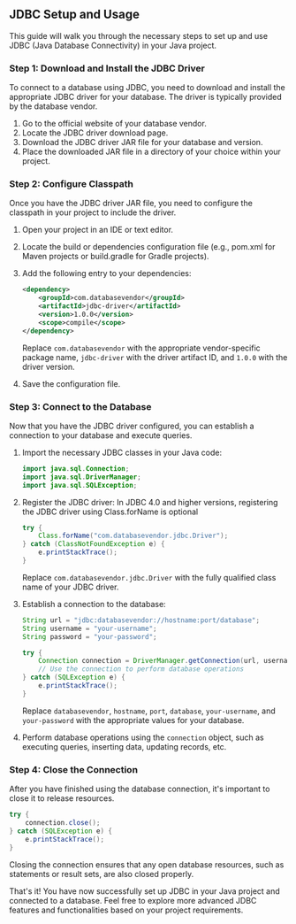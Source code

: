 ## JDBC Setup and Usage

This guide will walk you through the necessary steps to set up and use JDBC (Java Database Connectivity) in your Java project.

### Step 1: Download and Install the JDBC Driver

To connect to a database using JDBC, you need to download and install the appropriate JDBC driver for your database. The driver is typically provided by the database vendor.

1. Go to the official website of your database vendor.
2. Locate the JDBC driver download page.
3. Download the JDBC driver JAR file for your database and version.
4. Place the downloaded JAR file in a directory of your choice within your project.

### Step 2: Configure Classpath

Once you have the JDBC driver JAR file, you need to configure the classpath in your project to include the driver.

1. Open your project in an IDE or text editor.
2. Locate the build or dependencies configuration file (e.g., pom.xml for Maven projects or build.gradle for Gradle projects).
3. Add the following entry to your dependencies:

   ```xml
   <dependency>
       <groupId>com.databasevendor</groupId>
       <artifactId>jdbc-driver</artifactId>
       <version>1.0.0</version>
       <scope>compile</scope>
   </dependency>
   ```

   Replace `com.databasevendor` with the appropriate vendor-specific package name, `jdbc-driver` with the driver artifact ID, and `1.0.0` with the driver version.

4. Save the configuration file.

### Step 3: Connect to the Database

Now that you have the JDBC driver configured, you can establish a connection to your database and execute queries.

1. Import the necessary JDBC classes in your Java code:

   ```java
   import java.sql.Connection;
   import java.sql.DriverManager;
   import java.sql.SQLException;
   ```

2. Register the JDBC driver:
  In JDBC 4.0 and higher versions, registering the JDBC driver using Class.forName is optional

   ```java
   try {
       Class.forName("com.databasevendor.jdbc.Driver");
   } catch (ClassNotFoundException e) {
       e.printStackTrace();
   }
   ```

   Replace `com.databasevendor.jdbc.Driver` with the fully qualified class name of your JDBC driver.

4. Establish a connection to the database:

   ```java
   String url = "jdbc:databasevendor://hostname:port/database";
   String username = "your-username";
   String password = "your-password";

   try {
       Connection connection = DriverManager.getConnection(url, username, password);
       // Use the connection to perform database operations
   } catch (SQLException e) {
       e.printStackTrace();
   }
   ```

   Replace `databasevendor`, `hostname`, `port`, `database`, `your-username`, and `your-password` with the appropriate values for your database.

5. Perform database operations using the `connection` object, such as executing queries, inserting data, updating records, etc.

### Step 4: Close the Connection

After you have finished using the database connection, it's important to close it to release resources.

```java
try {
    connection.close();
} catch (SQLException e) {
    e.printStackTrace();
}
```

Closing the connection ensures that any open database resources, such as statements or result sets, are also closed properly.

That's it! You have now successfully set up JDBC in your Java project and connected to a database. Feel free to explore more advanced JDBC features and functionalities based on your project requirements.
